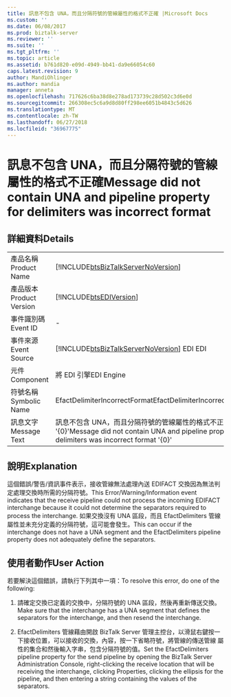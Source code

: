 ```yaml
---
title: 訊息不包含 UNA，而且分隔符號的管線屬性的格式不正確 |Microsoft Docs
ms.custom: ''
ms.date: 06/08/2017
ms.prod: biztalk-server
ms.reviewer: ''
ms.suite: ''
ms.tgt_pltfrm: ''
ms.topic: article
ms.assetid: b761d820-e09d-4949-bb41-da9e66054c60
caps.latest.revision: 9
author: MandiOhlinger
ms.author: mandia
manager: anneta
ms.openlocfilehash: 717626c6ba38d8e278ad173739c28d502c3d6e0d
ms.sourcegitcommit: 266308ec5c6a9d8d80ff298ee6051b4843c5d626
ms.translationtype: MT
ms.contentlocale: zh-TW
ms.lasthandoff: 06/27/2018
ms.locfileid: "36967775"
---
```

# <a name="message-did-not-contain-una-and-pipeline-property-for-delimiters-was-incorrect-format"></a><span data-ttu-id="12544-102">訊息不包含 UNA，而且分隔符號的管線屬性的格式不正確</span><span class="sxs-lookup"><span data-stu-id="12544-102">Message did not contain UNA and pipeline property for delimiters was incorrect format</span></span>
## <a name="details"></a><span data-ttu-id="12544-103">詳細資料</span><span class="sxs-lookup"><span data-stu-id="12544-103">Details</span></span>  
  
|                 |                                                                                             |
|-----------------|---------------------------------------------------------------------------------------------|
|  <span data-ttu-id="12544-104">產品名稱</span><span class="sxs-lookup"><span data-stu-id="12544-104">Product Name</span></span>   |     [!INCLUDE[btsBizTalkServerNoVersion](../includes/btsbiztalkservernoversion-md.md)]      |
| <span data-ttu-id="12544-105">產品版本</span><span class="sxs-lookup"><span data-stu-id="12544-105">Product Version</span></span> |                 [!INCLUDE[btsEDIVersion](../includes/btsediversion-md.md)]                  |
|    <span data-ttu-id="12544-106">事件識別碼</span><span class="sxs-lookup"><span data-stu-id="12544-106">Event ID</span></span>     |                                              -                                              |
|  <span data-ttu-id="12544-107">事件來源</span><span class="sxs-lookup"><span data-stu-id="12544-107">Event Source</span></span>   |   [!INCLUDE[btsBizTalkServerNoVersion](../includes/btsbiztalkservernoversion-md.md)]<span data-ttu-id="12544-108"> EDI</span><span class="sxs-lookup"><span data-stu-id="12544-108"> EDI</span></span>    |
|    <span data-ttu-id="12544-109">元件</span><span class="sxs-lookup"><span data-stu-id="12544-109">Component</span></span>    |                                         <span data-ttu-id="12544-110">將 EDI 引擎</span><span class="sxs-lookup"><span data-stu-id="12544-110">EDI Engine</span></span>                                          |
|  <span data-ttu-id="12544-111">符號名稱</span><span class="sxs-lookup"><span data-stu-id="12544-111">Symbolic Name</span></span>  |                                <span data-ttu-id="12544-112">EfactDelimiterIncorrectFormat</span><span class="sxs-lookup"><span data-stu-id="12544-112">EfactDelimiterIncorrectFormat</span></span>                                |
|  <span data-ttu-id="12544-113">訊息文字</span><span class="sxs-lookup"><span data-stu-id="12544-113">Message Text</span></span>   | <span data-ttu-id="12544-114">訊息不包含 UNA，而且分隔符號的管線屬性的格式不正確 '{0}'</span><span class="sxs-lookup"><span data-stu-id="12544-114">Message did not contain UNA and pipeline property for delimiters was incorrect format '{0}'</span></span> |
  
## <a name="explanation"></a><span data-ttu-id="12544-115">說明</span><span class="sxs-lookup"><span data-stu-id="12544-115">Explanation</span></span>  
 <span data-ttu-id="12544-116">這個錯誤/警告/資訊事件表示，接收管線無法處理內送 EDIFACT 交換因為無法判定處理交換時所需的分隔符號。</span><span class="sxs-lookup"><span data-stu-id="12544-116">This Error/Warning/Information event indicates that the receive pipeline could not process the incoming EDIFACT interchange because it could not determine the separators required to process the interchange.</span></span> <span data-ttu-id="12544-117">如果交換沒有 UNA 區段，而且 EfactDelimiters 管線屬性並未充分定義的分隔符號，這可能會發生。</span><span class="sxs-lookup"><span data-stu-id="12544-117">This can occur if the interchange does not have a UNA segment and the EfactDelimiters pipeline property does not adequately define the separators.</span></span>  
  
## <a name="user-action"></a><span data-ttu-id="12544-118">使用者動作</span><span class="sxs-lookup"><span data-stu-id="12544-118">User Action</span></span>  
 <span data-ttu-id="12544-119">若要解決這個錯誤，請執行下列其中一項：</span><span class="sxs-lookup"><span data-stu-id="12544-119">To resolve this error, do one of the following:</span></span>  
  
1.  <span data-ttu-id="12544-120">請確定交換已定義的交換中，分隔符號的 UNA 區段，然後再重新傳送交換。</span><span class="sxs-lookup"><span data-stu-id="12544-120">Make sure that the interchange has a UNA segment that defines the separators for the interchange, and then resend the interchange.</span></span>  
  
2.  <span data-ttu-id="12544-121">EfactDelimiters 管線藉由開啟 BizTalk Server 管理主控台，以滑鼠右鍵按一下接收位置，可以接收的交換，內容，按一下省略符號，將管線的傳送管線 屬性的集合和然後輸入字串，包含分隔符號的值。</span><span class="sxs-lookup"><span data-stu-id="12544-121">Set the EfactDelimiters pipeline property for the send pipeline by opening the BizTalk Server Administration Console, right-clicking the receive location that will be receiving the interchange, clicking Properties, clicking the ellipsis for the pipeline, and then entering a string containing the values of the separators.</span></span>